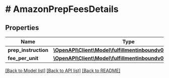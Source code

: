 # # AmazonPrepFeesDetails

## Properties

Name | Type | Description | Notes
------------ | ------------- | ------------- | -------------
**prep_instruction** | [**\OpenAPI\Client\Model\fulfillmentinboundv0\PrepInstruction**](PrepInstruction.md) |  | [optional]
**fee_per_unit** | [**\OpenAPI\Client\Model\fulfillmentinboundv0\Amount**](Amount.md) |  | [optional]

[[Back to Model list]](../../README.md#models) [[Back to API list]](../../README.md#endpoints) [[Back to README]](../../README.md)

